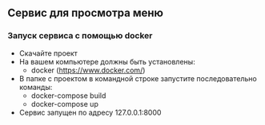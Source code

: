 ## Сервис для просмотра меню

### Запуск сервиса с помощью docker
* Скачайте проект 
* На вашем компьютере должны быть установлены:
  * docker (https://www.docker.com/)
* В папке с проектом в командной строке запустите последовательно команды:
  * docker-compose build
  * docker-compose up  
* Сервис запущен по адресу 127.0.0.1:8000